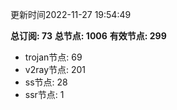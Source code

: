 更新时间2022-11-27 19:54:49

**总订阅: 73**
**总节点: 1006**
**有效节点: 299**
- trojan节点: 69
- v2ray节点: 201
- ss节点: 28
- ssr节点: 1
